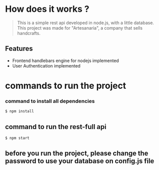 # How does it works ?
> This is a simple rest api developed in node.js, with a little database. This project was made for "Artesanaria", a company that sells handcrafts.
## Features

- Frontend handlebars engine for nodejs implemented
- User Authentication implemented

# commands to run the project
### command to install all dependencies
```bash
$ npm install
```
## command to run the rest-full api
```bash
$ npm start
```
## before you run the project, please change the password to use your database on config.js file